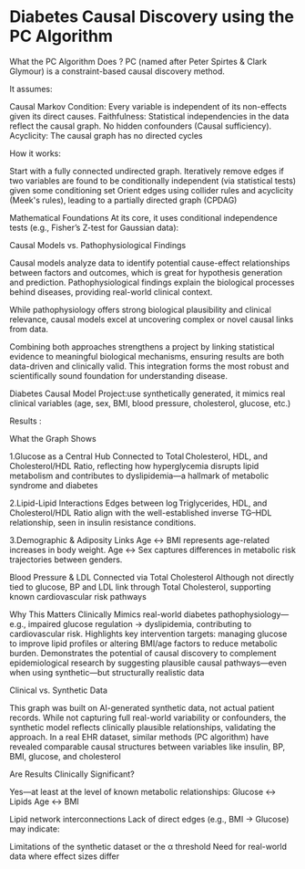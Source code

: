 # Diabetes Causal Discovery using the PC Algorithm

What the PC Algorithm Does ?
PC (named after Peter Spirtes & Clark Glymour) is a constraint-based causal discovery method.

It assumes:

Causal Markov Condition: Every variable is independent of its non-effects given its direct causes.
Faithfulness: Statistical independencies in the data reflect the causal graph.
No hidden confounders (Causal sufficiency).
Acyclicity: The causal graph has no directed cycles

How it works:

Start with a fully connected undirected graph.
Iteratively remove edges if two variables are found to be conditionally independent (via statistical tests) given some conditioning set 
Orient edges using collider rules and acyclicity (Meek's rules), leading to a partially directed graph (CPDAG) 


Mathematical Foundations
At its core, it uses conditional independence tests (e.g., Fisher’s Z-test for Gaussian data): 

Causal Models vs. Pathophysiological Findings

Causal models analyze data to identify potential cause-effect relationships between factors and outcomes, which is great for hypothesis generation and prediction. Pathophysiological findings explain the biological processes behind diseases, providing real-world clinical context.

While pathophysiology offers strong biological plausibility and clinical relevance, causal models excel at uncovering complex or novel causal links from data.

Combining both approaches strengthens a project by linking statistical evidence to meaningful biological mechanisms, ensuring results are both data-driven and clinically valid. This integration forms the most robust and scientifically sound foundation for understanding disease.


Diabetes Causal Model Project:use synthetically generated, it mimics real clinical variables (age, sex, BMI, blood pressure, cholesterol, glucose, etc.)


Results :

What the Graph Shows

1.Glucose as a Central Hub
Connected to Total Cholesterol, HDL, and Cholesterol/HDL Ratio, reflecting how hyperglycemia disrupts lipid metabolism and contributes to dyslipidemia—a hallmark of metabolic syndrome and diabetes

2.Lipid-Lipid Interactions
Edges between log Triglycerides, HDL, and Cholesterol/HDL Ratio align with the well-established inverse TG–HDL relationship, seen in insulin resistance conditions.

3.Demographic & Adiposity Links
Age ↔ BMI represents age-related increases in body weight.
Age ↔ Sex captures differences in metabolic risk trajectories between genders.

Blood Pressure & LDL Connected via Total Cholesterol
Although not directly tied to glucose, BP and LDL link through Total Cholesterol, supporting known cardiovascular risk pathways

Why This Matters Clinically
Mimics real-world diabetes pathophysiology—e.g., impaired glucose regulation → dyslipidemia, contributing to cardiovascular risk.
Highlights key intervention targets: managing glucose to improve lipid profiles or altering BMI/age factors to reduce metabolic burden.
Demonstrates the potential of causal discovery to complement epidemiological research by suggesting plausible causal pathways—even when using synthetic—but structurally realistic data

Clinical vs. Synthetic Data

This graph was built on AI-generated synthetic data, not actual patient records.
While not capturing full real-world variability or confounders, the synthetic model reflects clinically plausible relationships, validating the approach.
In a real EHR dataset, similar methods (PC algorithm) have revealed comparable causal structures between variables like insulin, BP, BMI, glucose, and cholesterol 


Are Results Clinically Significant?

Yes—at least at the level of known metabolic relationships:
Glucose ↔ Lipids
Age ↔ BMI

Lipid network interconnections
Lack of direct edges (e.g., BMI → Glucose) may indicate:

Limitations of the synthetic dataset or the α threshold
Need for real-world data where effect sizes differ
